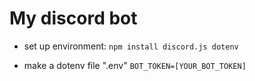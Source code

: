 # My discord bot

* set up environment:
```npm install discord.js dotenv```

* make a dotenv file ".env"
```BOT_TOKEN=[YOUR_BOT_TOKEN]```